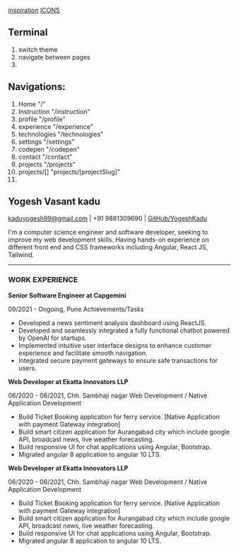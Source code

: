 [inspiration](https://www.rajsavaliya.com/)
[ICONS](https://www.flaticon.com/)

## Terminal
1. switch theme
2. navigate between pages
3. 




## Navigations:
1. Home "/"
2. Instruction "/instruction"
3. profile "/profile"
4. experience "/experience"
5. technologies "/technologies"
6. settings "/settings"
7. codepen "/codepen"
8. contact "/contact"
9. projects "/projects"
10. projects/[] "projects/[projectSlug]"
11. 









## Yogesh Vasant kadu

[kaduyogesh99@gmail.com](mailto:kaduyogesh99@gmail.com) | +91 9881309690 |
[GitHub/YogeshKadu](https://github.com/YogeshKadu/)

I'm a computer science engineer and software developer, seeking to improve my
web development skills. Having hands-on experience on different front end and
CSS frameworks including Angular, React JS, Tailwind.

---

### WORK EXPERIENCE

**Senior Software Engineer at Capgemini**

09/2021 - Ongoing, Pune Achievements/Tasks

- Developed a news sentiment analysis dashboard using ReactJS.
- Developed and seamlessly integrated a fully functional chatbot powered by
  OpenAI for startups.
- Implemented intuitive user interface designs to enhance customer experience
  and facilitate smooth navigation.
- Integrated secure payment gateways to ensure safe transactions for users.

**Web Developer at Ekatta Innovators LLP**

06/2020 - 06/2021, Chh. Sambhaji nagar Web Development / Native Application
Development

- Build Ticket Booking application for ferry service. [Native Application with
  payment Gateway integration]
- Build smart citizen application for Aurangabad city which include google API,
  broadcast news, live weather forecasting.
- Build responsive UI for chat applications using Angular, Bootstrap.
- Migrated angular 8 application to angular 10 LTS.

**Web Developer at Ekatta Innovators LLP**

06/2020 - 06/2021, Chh. Sambhaji nagar Web Development / Native Application
Development

- Build Ticket Booking application for ferry service. [Native Application with
  payment Gateway integration]
- Build smart citizen application for Aurangabad city which include google API,
  broadcast news, live weather forecasting.
- Build responsive UI for chat applications using Angular, Bootstrap.
- Migrated angular 8 application to angular 10 LTS.
